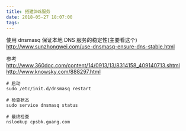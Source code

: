 ```yaml
---
title: 搭建DNS服务
date: 2018-05-27 18:07:00
tags:
---
```


使用 dnsmasq 保证本地 DNS 服务的稳定性(主要看这个)  
http://www.sunzhongwei.com/use-dnsmasq-ensure-dns-stable.html

参考   
http://www.360doc.com/content/14/0913/13/8314158_409140713.shtml    
http://www.knowsky.com/888297.html

```
# 启动
sudo /etc/init.d/dnsmasq restart

# 检查状态
sudo service dnsmasq status

# 最终检查
nslookup cpsbk.guang.com

```
